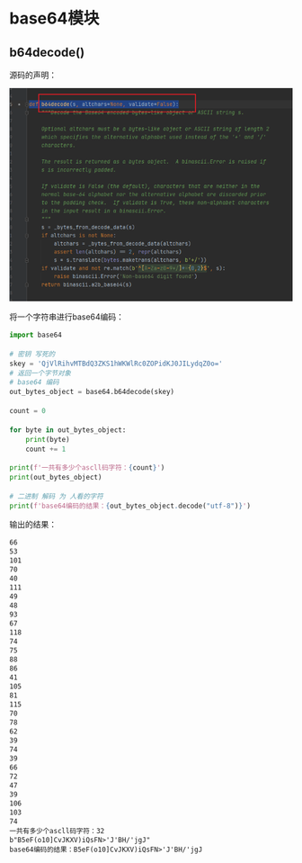 # base64模块





## b64decode()

源码的声明：

![image-20250408183255166](demo01_2025_04_08_02.assets/image-20250408183255166.png)

将一个字符串进行base64编码：

```python
import base64

# 密钥 写死的
skey = 'QjVlRihvMTBdQ3ZKS1hWKWlRc0ZOPidKJ0JILydqZ0o='
# 返回一个字节对象
# base64 编码
out_bytes_object = base64.b64decode(skey)

count = 0

for byte in out_bytes_object:
    print(byte)
    count += 1

print(f'一共有多少个ascll码字符：{count}')
print(out_bytes_object)

# 二进制 解码 为 人看的字符
print(f'base64编码的结果：{out_bytes_object.decode("utf-8")}')
```

输出的结果：

```shell
66
53
101
70
40
111
49
48
93
67
118
74
75
88
86
41
105
81
115
70
78
62
39
74
39
66
72
47
39
106
103
74
一共有多少个ascll码字符：32
b"B5eF(o10]CvJKXV)iQsFN>'J'BH/'jgJ"
base64编码的结果：B5eF(o10]CvJKXV)iQsFN>'J'BH/'jgJ
```


















